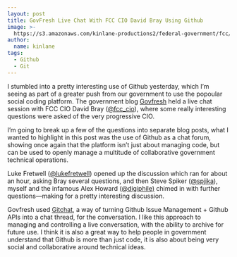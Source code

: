 ```yaml
---
layout: post
title: GovFresh Live Chat With FCC CIO David Bray Using Github
image: >-
  https://s3.amazonaws.com/kinlane-productions2/federal-government/fcc/davidbray-150x150.png
author:
  name: kinlane
tags:
  - Github
  - Git
---
```

I stumbled into a pretty interesting use of Github yesterday, which I’m seeing as part of a greater push from our government to use the popoular social coding platform. The government blog [Govfresh](http://govfresh.com/) held a live chat session with FCC CIO David Bray ([@fcc\_cio](https://twitter.com/fcc_cio)), where some really interesting questions were asked of the very progressive CIO.

I’m going to break up a few of the questions into separate blog posts, what I wanted to highlight in this post was the use of Github as a chat forum, showing once again that the platform isn’t just about managing code, but can be used to openly manage a multitude of collaborative government technical operations.

Luke Fretwell ([@lukefretwell](https://twitter.com/lukefretwell)) opened up the discussion which ran for about an hour, asking Bray several questions, and then Steve Spiker ([@spjika](https://twitter.com/spjika)), myself and the infamous Alex Howard ([@digiphile)](https://twitter.com/digiphile) chimed in with further questions—making for a pretty interesting discussion.

Govfresh used [Gitchat](https://github.com/gitrun/chat), a way of turning Github Issue Management + Github APIs into a chat thread, for the conversation. I like this approach to managing and controlling a live conversation, with the ability to archive for future use. I think it is also a great way to help people in government understand that Github is more than just code, it is also about being very social and collaborative around technical ideas.